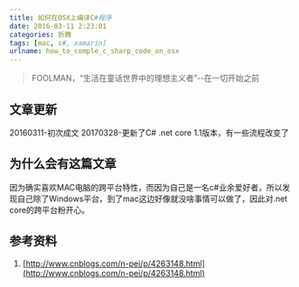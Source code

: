 ```yaml
---
title: 如何在OSX上编译C#程序
date: 2016-03-11 2:23:01
categories: 折腾
tags: [mac, c#, xamarin]
urlname: how_to_comple_c_sharp_code_on_osx
---
```


> FOOLMAN，“生活在童话世界中的理想主义者”--在一切开始之前

## 文章更新

20160311-初次成文
20170328-更新了C# .net core 1.1版本，有一些流程改变了

## 为什么会有这篇文章

因为确实喜欢MAC电脑的跨平台特性，而因为自己是一名c#业余爱好者，所以发现自己除了Windows平台，到了mac这边好像就没啥事情可以做了，因此对.net core的跨平台粉开心。

## 参考资料

1. [http://www.cnblogs.com/n-pei/p/4263148.html](http://www.cnblogs.com/n-pei/p/4263148.html)

